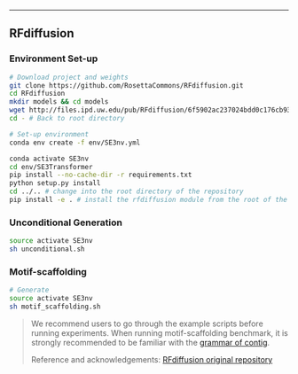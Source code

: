 ***

## RFdiffusion

### Environment Set-up

```bash
# Download project and weights
git clone https://github.com/RosettaCommons/RFdiffusion.git
cd RFdiffusion
mkdir models && cd models
wget http://files.ipd.uw.edu/pub/RFdiffusion/6f5902ac237024bdd0c176cb93063dc4/Base_ckpt.pt
cd - # Back to root directory

# Set-up environment
conda env create -f env/SE3nv.yml

conda activate SE3nv
cd env/SE3Transformer
pip install --no-cache-dir -r requirements.txt
python setup.py install
cd ../.. # change into the root directory of the repository
pip install -e . # install the rfdiffusion module from the root of the repository
```

### Unconditional Generation

```bash
source activate SE3nv
sh unconditional.sh
```

### Motif-scaffolding

```bash
# Generate 
source activate SE3nv
sh motif_scaffolding.sh
```

> We recommend users to go through the example scripts before running experiments. When running motif-scaffolding benchmark, it is strongly recommended to be familiar with the [grammar of contig](https://github.com/RosettaCommons/RFdiffusion?tab=readme-ov-file#motif-scaffolding).
>
> Reference and acknowledgements: [RFdiffusion original repository](https://github.com/RosettaCommons/RFdiffusion)
